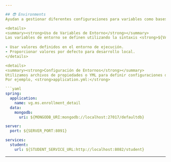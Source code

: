 ```yaml
---

## 😎 Environments
Ayudan a gestionar diferentes configuraciones para variables como bases de datos, credenciales, servicios externos, y otras propiedades que pueden variar según el entorno.

<details>
<summary><strong>Uso de Variables de Entorno</strong></summary>
Las variables de entorno se definen utilizando la sintaxis <strong>${VARIABLE_NAME:default_value}</strong>.
  
- Usar valores definidos en el entorno de ejecución.
- Proporcionar valores por defecto para desarrollo local.
</details>

<details>
<summary><strong>Configuración de Entornos</strong></summary>
Utilizamos archivos de propiedades o YML para definir configuraciones de cada entorno. 
Por ejemplo, <strong>application.yml:</strong>

```yaml
spring:
  application:
    name: vg.ms.enrollment_detail
  data:
    mongodb:
      uri: ${MONGODB_URI:mongodb://localhost:27017/defaultdb}

server:
  port: ${SERVER_PORT:8091}

services:
  student:
    url: ${STUDENT_SERVICE_URL:http://localhost:8082/student}
```
</details>

---
```

